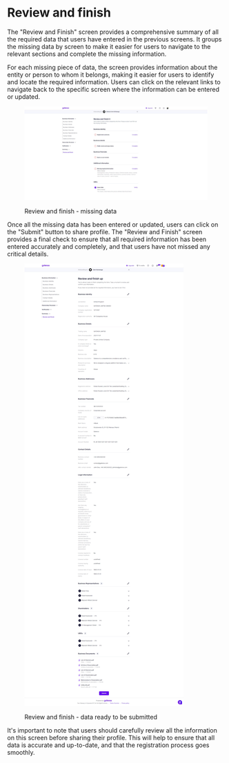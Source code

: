 # Review and finish

The "Review and Finish" screen provides a comprehensive summary of all the required data that users have entered in the previous screens. It groups the missing data by screen to make it easier for users to navigate to the relevant sections and complete the missing information.

For each missing piece of data, the screen provides information about the entity or person to whom it belongs, making it easier for users to identify and locate the required information. Users can click on the relevant links to navigate back to the specific screen where the information can be entered or updated.

<figure><img src="../../../.gitbook/assets/MissingData_NW.png" alt="Review and finish"><figcaption><p>Review and finish - missing data</p></figcaption></figure>

Once all the missing data has been entered or updated, users can click on the "Submit" button to share profile. The "Review and Finish" screen provides a final check to ensure that all required information has been entered accurately and completely, and that users have not missed any critical details.

<figure><img src="../../../.gitbook/assets/ReviewAndFinishOK.png" alt="Review and finish - data ready to be submitted"><figcaption><p>Review and finish - data ready to be submitted</p></figcaption></figure>

It's important to note that users should carefully review all the information on this screen before sharing their profile. This will help to ensure that all data is accurate and up-to-date, and that the registration process goes smoothly.
